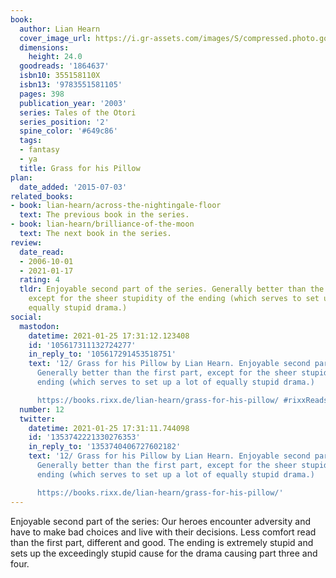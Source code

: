 ```yaml
---
book:
  author: Lian Hearn
  cover_image_url: https://i.gr-assets.com/images/S/compressed.photo.goodreads.com/books/1370809289l/1864637._SX98_.jpg
  dimensions:
    height: 24.0
  goodreads: '1864637'
  isbn10: 355158110X
  isbn13: '9783551581105'
  pages: 398
  publication_year: '2003'
  series: Tales of the Otori
  series_position: '2'
  spine_color: '#649c86'
  tags:
  - fantasy
  - ya
  title: Grass for his Pillow
plan:
  date_added: '2015-07-03'
related_books:
- book: lian-hearn/across-the-nightingale-floor
  text: The previous book in the series.
- book: lian-hearn/brilliance-of-the-moon
  text: The next book in the series.
review:
  date_read:
  - 2006-10-01
  - 2021-01-17
  rating: 4
  tldr: Enjoyable second part of the series. Generally better than the first part,
    except for the sheer stupidity of the ending (which serves to set up a lot of
    equally stupid drama.)
social:
  mastodon:
    datetime: 2021-01-25 17:31:12.123408
    id: '105617311132724277'
    in_reply_to: '105617291453518751'
    text: '12/ Grass for his Pillow by Lian Hearn. Enjoyable second part of the series.
      Generally better than the first part, except for the sheer stupidity of the
      ending (which serves to set up a lot of equally stupid drama.)

      https://books.rixx.de/lian-hearn/grass-for-his-pillow/ #rixxReads'
  number: 12
  twitter:
    datetime: 2021-01-25 17:31:11.744098
    id: '1353742221330276353'
    in_reply_to: '1353740406727602182'
    text: '12/ Grass for his Pillow by Lian Hearn. Enjoyable second part of the series.
      Generally better than the first part, except for the sheer stupidity of the
      ending (which serves to set up a lot of equally stupid drama.)

      https://books.rixx.de/lian-hearn/grass-for-his-pillow/'
---
```


Enjoyable second part of the series: Our heroes encounter adversity and have to make bad choices and live with their
decisions. Less comfort read than the first part, different and good. The ending is extremely stupid and sets up the
exceedingly stupid cause for the drama causing part three and four.

